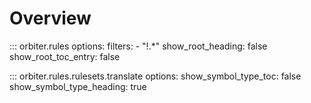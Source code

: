 # Overview
::: orbiter.rules
    options:
      filters:
        - "!.*"
      show_root_heading: false
      show_root_toc_entry: false

::: orbiter.rules.rulesets.translate
    options:
        show_symbol_type_toc: false
        show_symbol_type_heading: true
